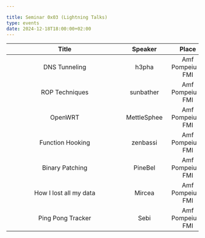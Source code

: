 ```yaml
---

title: Seminar 0x03 (Lightning Talks)
type: events
date: 2024-12-18T18:00:00+02:00
---
```


| Title <div style="width:290px"></div> | Speaker <div style="width:90px"></div> | Place <div style="width:100px"></div> | Datetime <div style="width:150px"></div> | Slides <div style="width:40px"></div> |
| :---: | :-----: |:------------------------------------:| :------: | :----: |
| DNS Tunneling | h3pha | Amf Pompeiu @ FMI | 18 Dec 2024 18:00 | [Link](https://docs.google.com/presentation/d/1Ne63U08HZiVEf2CU29Ybys3AalocJyGG2UUt9PZ7LhE/edit?slide=id.g32010dfb119_0_0#slide=id.g32010dfb119_0_0) |
| ROP Techniques | sunbather | Amf Pompeiu @ FMI | 18 Dec 2024 18:00 | [Link](https://docs.google.com/presentation/d/1zrBrUuMewJYIOim5Nl2XRIBlW6ovatvzK8rnvE6qt14/edit?slide=id.g31eb2b1e0e5_1_656#slide=id.g31eb2b1e0e5_1_656) |
| OpenWRT | MettleSphee | Amf Pompeiu @ FMI | 18 Dec 2024 18:00 | [Link](https://docs.google.com/presentation/d/1Wfjz62XBLOXUvr_fNUq8317_ESXfDmXSRmpm6QtoebM/edit?slide=id.p1#slide=id.p1) |
| Function Hooking | zenbassi | Amf Pompeiu @ FMI | 18 Dec 2024 18:00 | [Link](https://dothidden.xyz/presentations/frida-lightning-talk.pdf) |
| Binary Patching | PineBel | Amf Pompeiu @ FMI | 18 Dec 2024 18:00 | [Link](https://docs.google.com/presentation/d/1YhvLMWwQ_YzhfzmosAk76YJGzCIt2UYOddU5JGAAM9o/edit?usp=sharing) |
| How I lost all my data | Mircea | Amf Pompeiu @ FMI | 18 Dec 2024 18:00 | [Link](https://dothidden.xyz/presentations/cum-sa-pierzi-date.pdf) |
| Ping Pong Tracker | Sebi | Amf Pompeiu @ FMI | 18 Dec 2024 18:00 | [Link](https://dothidden.xyz/presentations/Ping_Pong_Tracker_Using_Computer_Vision.pdf) |
